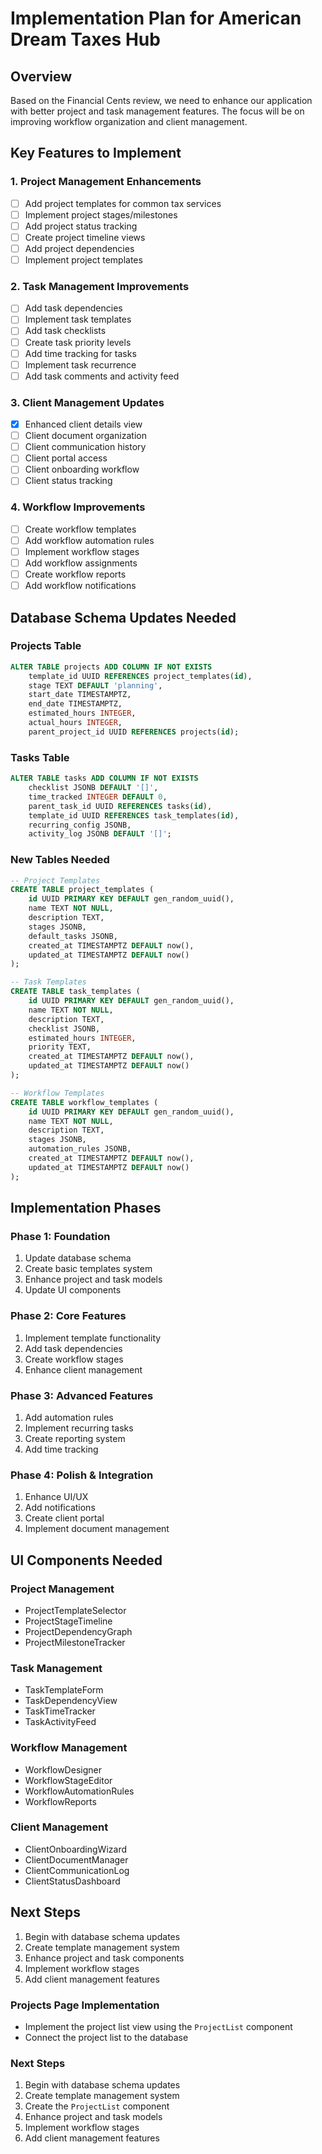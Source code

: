 # Implementation Plan for American Dream Taxes Hub

## Overview
Based on the Financial Cents review, we need to enhance our application with better project and task management features. The focus will be on improving workflow organization and client management.

## Key Features to Implement

### 1. Project Management Enhancements
- [ ] Add project templates for common tax services
- [ ] Implement project stages/milestones
- [ ] Add project status tracking
- [ ] Create project timeline views
- [ ] Add project dependencies
- [ ] Implement project templates

### 2. Task Management Improvements
- [ ] Add task dependencies
- [ ] Implement task templates
- [ ] Add task checklists
- [ ] Create task priority levels
- [ ] Add time tracking for tasks
- [ ] Implement task recurrence
- [ ] Add task comments and activity feed

### 3. Client Management Updates
- [x] Enhanced client details view
- [ ] Client document organization
- [ ] Client communication history
- [ ] Client portal access
- [ ] Client onboarding workflow
- [ ] Client status tracking

### 4. Workflow Improvements
- [ ] Create workflow templates
- [ ] Add workflow automation rules
- [ ] Implement workflow stages
- [ ] Add workflow assignments
- [ ] Create workflow reports
- [ ] Add workflow notifications

## Database Schema Updates Needed

### Projects Table
```sql
ALTER TABLE projects ADD COLUMN IF NOT EXISTS
    template_id UUID REFERENCES project_templates(id),
    stage TEXT DEFAULT 'planning',
    start_date TIMESTAMPTZ,
    end_date TIMESTAMPTZ,
    estimated_hours INTEGER,
    actual_hours INTEGER,
    parent_project_id UUID REFERENCES projects(id);
```

### Tasks Table
```sql
ALTER TABLE tasks ADD COLUMN IF NOT EXISTS
    checklist JSONB DEFAULT '[]',
    time_tracked INTEGER DEFAULT 0,
    parent_task_id UUID REFERENCES tasks(id),
    template_id UUID REFERENCES task_templates(id),
    recurring_config JSONB,
    activity_log JSONB DEFAULT '[]';
```

### New Tables Needed
```sql
-- Project Templates
CREATE TABLE project_templates (
    id UUID PRIMARY KEY DEFAULT gen_random_uuid(),
    name TEXT NOT NULL,
    description TEXT,
    stages JSONB,
    default_tasks JSONB,
    created_at TIMESTAMPTZ DEFAULT now(),
    updated_at TIMESTAMPTZ DEFAULT now()
);

-- Task Templates
CREATE TABLE task_templates (
    id UUID PRIMARY KEY DEFAULT gen_random_uuid(),
    name TEXT NOT NULL,
    description TEXT,
    checklist JSONB,
    estimated_hours INTEGER,
    priority TEXT,
    created_at TIMESTAMPTZ DEFAULT now(),
    updated_at TIMESTAMPTZ DEFAULT now()
);

-- Workflow Templates
CREATE TABLE workflow_templates (
    id UUID PRIMARY KEY DEFAULT gen_random_uuid(),
    name TEXT NOT NULL,
    description TEXT,
    stages JSONB,
    automation_rules JSONB,
    created_at TIMESTAMPTZ DEFAULT now(),
    updated_at TIMESTAMPTZ DEFAULT now()
);
```

## Implementation Phases

### Phase 1: Foundation
1. Update database schema
2. Create basic templates system
3. Enhance project and task models
4. Update UI components

### Phase 2: Core Features
1. Implement template functionality
2. Add task dependencies
3. Create workflow stages
4. Enhance client management

### Phase 3: Advanced Features
1. Add automation rules
2. Implement recurring tasks
3. Create reporting system
4. Add time tracking

### Phase 4: Polish & Integration
1. Enhance UI/UX
2. Add notifications
3. Create client portal
4. Implement document management

## UI Components Needed

### Project Management
- ProjectTemplateSelector
- ProjectStageTimeline
- ProjectDependencyGraph
- ProjectMilestoneTracker

### Task Management
- TaskTemplateForm
- TaskDependencyView
- TaskTimeTracker
- TaskActivityFeed

### Workflow Management
- WorkflowDesigner
- WorkflowStageEditor
- WorkflowAutomationRules
- WorkflowReports

### Client Management
- ClientOnboardingWizard
- ClientDocumentManager
- ClientCommunicationLog
- ClientStatusDashboard

## Next Steps
1. Begin with database schema updates
2. Create template management system
3. Enhance project and task components
4. Implement workflow stages
5. Add client management features

### Projects Page Implementation
- Implement the project list view using the `ProjectList` component
- Connect the project list to the database

### Next Steps
1. Begin with database schema updates
2. Create template management system
3. Create the `ProjectList` component
4. Enhance project and task models
5. Implement workflow stages
6. Add client management features